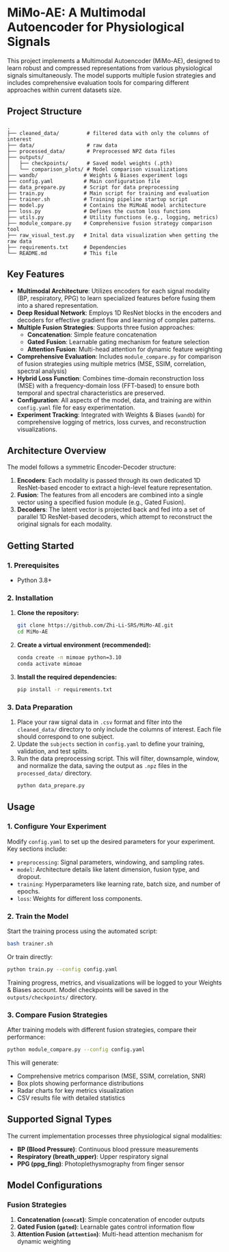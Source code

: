 # MiMo-AE: A Multimodal Autoencoder for Physiological Signals

This project implements a Multimodal Autoencoder (MiMo-AE), designed to learn robust and compressed representations from various physiological signals simultaneously. The model supports multiple fusion strategies and includes comprehensive evaluation tools for comparing different approaches within current datasets size.

## Project Structure

```
.
├── cleaned_data/         # filtered data with only the columns of interest
├── data/                 # raw data
├── processed_data/       # Preprocessed NPZ data files
├── outputs/
│   ├── checkpoints/      # Saved model weights (.pth)
│   └── comparison_plots/ # Model comparison visualizations
├── wandb/               # Weights & Biases experiment logs
├── config.yaml          # Main configuration file
├── data_prepare.py      # Script for data preprocessing
├── train.py             # Main script for training and evaluation
├── trainer.sh           # Training pipeline startup script
├── model.py             # Contains the MiMoAE model architecture
├── loss.py              # Defines the custom loss functions
├── utils.py             # Utility functions (e.g., logging, metrics)
├── module_compare.py    # Comprehensive fusion strategy comparison tool
├── raw_visual_test.py   # Inital data visualization when getting the raw data
├── requirements.txt     # Dependencies
└── README.md            # This file
```

## Key Features
- **Multimodal Architecture**: Utilizes encoders for each signal modality (BP, respiratory, PPG) to learn specialized features before fusing them into a shared representation.
- **Deep Residual Network**: Employs 1D ResNet blocks in the encoders and decoders for effective gradient flow and learning of complex patterns.
- **Multiple Fusion Strategies**: Supports three fusion approaches:
  - **Concatenation**: Simple feature concatenation
  - **Gated Fusion**: Learnable gating mechanism for feature selection
  - **Attention Fusion**: Multi-head attention for dynamic feature weighting
- **Comprehensive Evaluation**: Includes `module_compare.py` for comparison of fusion strategies using multiple metrics (MSE, SSIM, correlation, spectral analysis)
- **Hybrid Loss Function**: Combines time-domain reconstruction loss (MSE) with a frequency-domain loss (FFT-based) to ensure both temporal and spectral characteristics are preserved.
- **Configuration**: All aspects of the model, data, and training are within `config.yaml` file for easy experimentation.
- **Experiment Tracking**: Integrated with Weights & Biases (`wandb`) for comprehensive logging of metrics, loss curves, and reconstruction visualizations.

## Architecture Overview
The model follows a symmetric Encoder-Decoder structure:
1.  **Encoders**: Each modality is passed through its own dedicated 1D ResNet-based encoder to extract a high-level feature representation.
2.  **Fusion**: The features from all encoders are combined into a single vector using a specified fusion module (e.g., Gated Fusion).
3.  **Decoders**: The latent vector is projected back and fed into a set of parallel 1D ResNet-based decoders, which attempt to reconstruct the original signals for each modality.

## Getting Started

### 1. Prerequisites

- Python 3.8+

### 2. Installation

1.  **Clone the repository:**
    ```bash
    git clone https://github.com/Zhi-Li-SRS/MiMo-AE.git
    cd MiMo-AE
    ```

2.  **Create a virtual environment (recommended):**
    ```bash
    conda create -n mimoae python=3.10
    conda activate mimoae
    ```

3.  **Install the required dependencies:**
    ```bash
    pip install -r requirements.txt
    ```

### 3. Data Preparation
1.  Place your raw signal data in `.csv` format and filter into the `cleaned_data/` directory to only include the columns of interest. Each file should correspond to one subject.
2.  Update the `subjects` section in `config.yaml` to define your training, validation, and test splits.
3.  Run the data preprocessing script. This will filter, downsample, window, and normalize the data, saving the output as `.npz` files in the `processed_data/` directory.
    ```bash
    python data_prepare.py
    ```

## Usage

### 1. Configure Your Experiment
Modify `config.yaml` to set up the desired parameters for your experiment. Key sections include:
- `preprocessing`: Signal parameters, windowing, and sampling rates.
- `model`: Architecture details like latent dimension, fusion type, and dropout.
- `training`: Hyperparameters like learning rate, batch size, and number of epochs.
- `loss`: Weights for different loss components.

### 2. Train the Model

Start the training process using the automated script:
```bash
bash trainer.sh
```

Or train directly:
```bash
python train.py --config config.yaml
```

Training progress, metrics, and visualizations will be logged to your Weights & Biases account. Model checkpoints will be saved in the `outputs/checkpoints/` directory.

### 3. Compare Fusion Strategies

After training models with different fusion strategies, compare their performance:
```bash
python module_compare.py --config config.yaml
```
This will generate:
- Comprehensive metrics comparison (MSE, SSIM, correlation, SNR)
- Box plots showing performance distributions
- Radar charts for key metrics visualization
- CSV results file with detailed statistics

## Supported Signal Types

The current implementation processes three physiological signal modalities:
- **BP (Blood Pressure)**: Continuous blood pressure measurements
- **Respiratory (breath_upper)**: Upper respiratory signal
- **PPG (ppg_fing)**: Photoplethysmography from finger sensor

## Model Configurations

### Fusion Strategies
1. **Concatenation (`concat`)**: Simple concatenation of encoder outputs
2. **Gated Fusion (`gated`)**: Learnable gates control information flow
3. **Attention Fusion (`attention`)**: Multi-head attention mechanism for dynamic weighting



